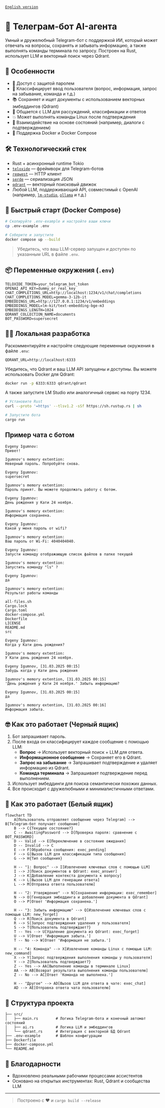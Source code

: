[`English version`](https://github.com/evgenyigumnov/ai-agent-telegram-bot/tree/english)
# 🤖 Телеграм-бот AI-агента

Умный и дружелюбный Telegram-бот с поддержкой ИИ, который может отвечать на вопросы, сохранять и забывать информацию, а также выполнять команды терминала по запросу. Построен на Rust, использует LLM и векторный поиск через Qdrant.

## 🧠 Особенности

- 🔐 Доступ с защитой паролем
- 💬 Классифицирует ввод пользователя (вопрос, информация, запрос на забывание, команда и т.д.)
- 📚 Сохраняет и ищет документы с использованием векторных эмбеддингов (Qdrant)
- 🤖 Общается с LLM для рассуждений, классификации и ответов
- 💥 Может выполнять команды Linux после подтверждения
- 🔁 Взаимодействие на основе состояний (например, диалоги с подтверждением)
- 🐳 Поддержка Docker и Docker Compose

## 🛠 Технологический стек

- Rust + асинхронный runtime Tokio
- [`teloxide`](https://github.com/teloxide/teloxide) — фреймворк для Telegram-ботов
- [`reqwest`](https://github.com/seanmonstar/reqwest) — HTTP клиент
- [`serde`](https://github.com/serde-rs/serde) — сериализация JSON
- [`qdrant`](https://qdrant.tech/) — векторный поисковый движок
- Любой LLM, поддерживающий API, совместимый с OpenAI (например, [`lm-studio`](https://github.com/lmstudio-ai/lms), [`ollama`](https://github.com/ollama/ollama) и т.д.)

## 🚀 Быстрый старт (Docker Compose)

```bash
# Скопируйте .env-example и настройте ваши ключи
cp .env-example .env

# Соберите и запустите
docker compose up --build
```

> Убедитесь, что ваш LLM-сервер запущен и доступен по указанным URL в файле `.env`.

## 📦 Переменные окружения (`.env`)

```env
TELOXIDE_TOKEN=your_telegram_bot_token
OPENAI_API_KEY=dummy_or_real_key
CHAT_COMPLETIONS_URL=http://localhost:1234/v1/chat/completions
CHAT_COMPLETIONS_MODEL=gemma-3-12b-it
EMBEDDINGS_URL=http://127.0.0.1:1234/v1/embeddings
EMBEDDINGS_MODEL=lm-kit/text-embedding-bge-m3
EMBEDDINGS_LENGTH=1024
QDRANT_COLLECTION_NAME=documents
BOT_PASSWORD=supersecret
```

## 🧑‍💻 Локальная разработка

Раскомментируйте и настройте следующие переменные окружения в файле `.env`:
```
QDRANT_URL=http://localhost:6333
```

Убедитесь, что Qdrant и ваш LLM API запущены и доступны. Вы можете использовать Docker для Qdrant:

```bash
docker run -p 6333:6333 qdrant/qdrant
```

А также запустите LM Studio или аналогичный сервис на порту 1234.

```bash
# Установите Rust
curl --proto '=https' --tlsv1.2 -sSf https://sh.rustup.rs | sh

# Запустите бота
cargo run
```

## Пример чата с ботом

```
Evgeny Igumnov:
Привет!

Igumnov's memory extention:
Неверный пароль. Попробуйте снова.

Evgeny Igumnov:
supersecret

Igumnov's memory extention:
Пароль принят. Вы можете продолжать работу с ботом.

Evgeny Igumnov:
День рождения у Кати 24 ноября.

Igumnov's memory extention:
Информация сохранена.

Evgeny Igumnov:
Какой у меня пароль от wifi?

Igumnov's memory extention:
Ваш пароль от Wi-Fi: 4040404040. 

Evgeny Igumnov:
Запусти команду отображающую список файлов в папке текущей

Igumnov's memory extention:
Запустить команду "ls" ?

Evgeny Igumnov:
да

Igumnov's memory extention:
Результат работы команды

all-files.sh
Cargo.lock
Cargo.toml
docker-compose.yml
Dockerfile
LICENSE
README.md
src

Evgeny Igumnov:
Когда у Кати день рождения?

Igumnov's memory extention:
У Кати день рождения 24 ноября.

Evgeny Igumnov, [31.03.2025 00:15]
Забудь когда у Кати день рождения

Igumnov's memory extention, [31.03.2025 00:15]
'День рождения у Кати 24 ноября.' Забыть информацию?

Evgeny Igumnov, [31.03.2025 00:15]
да

Igumnov's memory extention, [31.03.2025 00:16]
Информация забыта.
```
## 🤓 Как это работает (Черный ящик)

1. Бот запрашивает пароль.
2. После входа он классифицирует каждое сообщение с помощью LLM:
   - **Вопрос** → Использует векторный поиск + LLM для ответа.
   - **Информационное сообщение** → Сохраняет его в Qdrant.
   - **Запрос на забывание** → Запрашивает подтверждение и удаляет информацию из Qdrant.
   - **Команда терминала** → Запрашивает подтверждение перед выполнением.
3. Использует эмбеддинги для поиска семантически похожих данных.
4. Все происходит с дружелюбными и минималистичными ответами.

## 📝 Как это работает (Белый ящик)
```mermaid
flowchart TD
    A[Пользователь отправляет сообщение через Telegram] --> B[Telegram-бот получает сообщение]
    B --> C{Текущее состояние?}
    C -- AwaitingPassword --> D[Проверка пароля: сравнение с BOT_PASSWORD]
    D -- Valid --> E[Переключение в состояние ожидания]
    D -- Invalid --> C
    E --> F[Обработка сообщения: exec_pending]
    F --> G[Вызов LLM для классификации типа сообщения]
    G --> H{Тип сообщения}
    
    H -- "1: Вопрос" --> I[Извлечение ключевых слов с помощью LLM]
    I --> J[Поиск документов в Qdrant: exec_answer]
    J --> K[Добавление контекста документа к вопросу]
    K --> L[Вызов LLM для генерации ответа]
    L --> M[Отправка ответа пользователю]
    
    H -- "2: Утверждение" --> N[Сохранение информации: exec_remember]
    N --> O[Генерация эмбеддинга и добавление документа в Qdrant]
    O --> P[Ответ 'Информация сохранена.']
    
    H -- "3: Забыть информацию" --> Q[Извлечение ключевых слов с помощью LLM: new_forget]
    Q --> R[Поиск документа в Qdrant]
    R --> S[Запрос подтверждения удаления у пользователя]
    S --> T{Пользователь подтверждает?}
    T -- Yes --> U[Удаление документа из Qdrant: exec_forget]
    U --> V[Ответ 'Информация забыта.']
    T -- No --> W[Ответ 'Информация не забыта.']
    
    H -- "4: Команда" --> X[Извлечение команды Linux с помощью LLM: new_command]
    X --> Y[Запрос подтверждения выполнения команды у пользователя]
    Y --> Z{Пользователь подтверждает?}
    Z -- Yes --> AA[Выполнение команды в терминале Linux]
    AA --> AB[Возврат результата выполнения команды пользователю]
    Z -- No --> AC[Ответ 'Команда не выполнена.']
    
    H -- "Другое" --> AD[Вызов LLM для ответа в чате: exec_chat]
    AD --> AE[Отправка ответа чата пользователю]
```

## 📁 Структура проекта

```
├── src/
│   ├── main.rs        # Логика Telegram-бота и конечный автомат состояний
│   ├── ai.rs          # Логика LLM и эмбеддингов
│   └── qdrant.rs      # Интеграция с векторной БД Qdrant
├── .env-example       # Шаблон конфигурации
├── Dockerfile
├── docker-compose.yml
└── README.md
```

## 🧡 Благодарности

- Вдохновлено реальными рабочими процессами ассистентов
- Основано на открытых инструментах: Rust, Qdrant и сообщества LLM

---

> Построено с ❤️ и `cargo build --release`